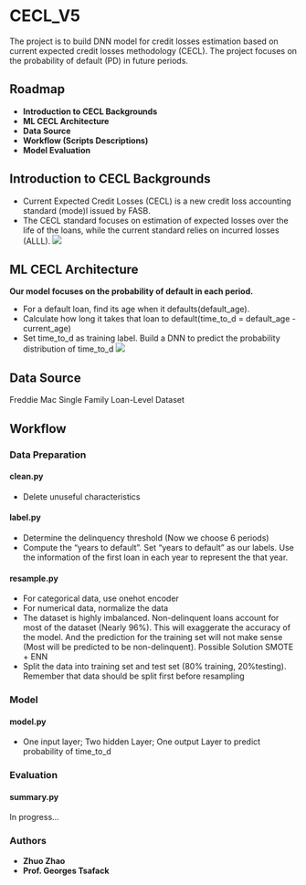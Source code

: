 # CECL_V5
The project is to build DNN model for credit losses estimation based on current expected credit losses methodology (CECL). The project focuses on the probability of default (PD) in future periods. 
## Roadmap
- **Introduction to CECL Backgrounds**
- **ML CECL Architecture**
- **Data Source**
- **Workflow (Scripts Descriptions)**
- **Model Evaluation**

## Introduction to CECL Backgrounds
- Current Expected Credit Losses (CECL) is a new credit loss accounting standard (mode)l issued by FASB.
- The CECL standard focuses on estimation of expected losses over the life of the loans, while the current standard relies on incurred losses (ALLL).
![][CECL_VS_ALLL]

## ML CECL Architecture
**Our model focuses on the probability of default in each period.**
- For a default loan, find its age when it defaults(default_age).
- Calculate how long it takes that loan to default(time_to_d = default_age - current_age)
- Set time_to_d as training label. Build a DNN to predict the probability distribution of time_to_d
![][time_to_d]
## Data Source
Freddie Mac Single Family Loan-Level Dataset

## Workflow

### Data Preparation

#### clean.py
- Delete unuseful characteristics 
#### label.py
- Determine the delinquency threshold (Now we choose 6 periods)
- Compute the “years to default”. Set “years to default” as our labels. Use the information of the first loan in each year to represent the that year. 
#### resample.py
- For categorical data, use onehot encoder
- For numerical data, normalize the data
- The dataset is highly imbalanced. Non-delinquent loans account for most of the dataset (Nearly 96%). This will exaggerate the accuracy of the model. And the prediction for the training set will not make sense (Most will be predicted to be non-delinquent). Possible Solution SMOTE + ENN
- Split the data into training set and test set (80% training, 20%testing). Remember that data should be split first before resampling 

### Model
#### model.py
- One input layer; Two hidden Layer; One output Layer to predict probability of time_to_d

### Evaluation
#### summary.py
In progress...

### Authors
- **Zhuo Zhao** 
- **Prof. Georges Tsafack** 

[CECL_VS_ALLL]:https://github.com/ZhuoZhaooo/cecl_v5/blob/master/project_description/Screenshot_2019-11-23_12-55-49.png
[time_to_d]:https://github.com/ZhuoZhaooo/cecl_v5/blob/master/project_description/Screenshot_2019-11-23_12-56-56.png
